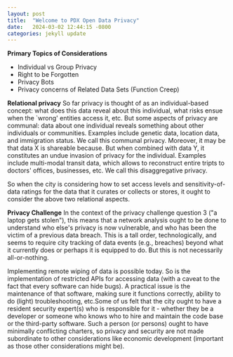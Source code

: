 ```yaml
---
layout: post
title:  "Welcome to PDX Open Data Privacy"
date:   2024-03-02 12:44:15 -0800
categories: jekyll update
---
```


**Primary Topics of Considerations**
- Individual vs Group Privacy
- Right to be Forgotten
- Privacy Bots
- Privacy concerns of Related Data Sets (Function Creep)


**Relational privacy**
So far privacy is thought of as an individual-based concept: what does this data reveal about this individual, what risks ensue when the `wrong' entities access it, etc.
But some aspects of privacy are communal: data about one individual reveals something about other individuals or communities. Examples include genetic data, location data, and immigration status. We call this communal privacy.
Moreover, it may be that data X is shareable because. But when combined with data Y, it constitutes an undue invasion of privacy for the individual. 
Examples include multi-modal transit data, which allows to reconstruct entire tripts to doctors' offices, businesses, etc. We call this disaggregative privacy.

So when the city is considering how to set access levels and sensitivity-of-data ratings for the data that it curates or collects or stores, it ought to consider the above two relational aspects.

**Privacy Challenge**
In the context of the privacy challenge question 3 ("a laptop gets stolen"), this means that a network analysis ought to be done to understand who else's privacy is now vulnerable, and who has been the victim of a previous data breach. 
This is a tall order, technologically, and seems to require city tracking of data events (e.g., breaches) beyond what it currently does or perhaps it is equipped to do. But this is not necessarily all-or-nothing.

Implementing remote wiping of data is possible today. So is the implementation of restricted APIs for accessing data (with a caveat to the fact that every software can hide bugs). A practical issue is the maintenance of that software, making sure it functions correctly, ability to do (light) troubleshooting, etc.Some of us felt that the city ought to have a resident security expert(s) who is responsible for it - whether they be a developer or someone who knows who to hire and maintain the code base or the third-party software. Such a person (or persons) ought to have minimally conflicting charters, so privacy and security are not made subordinate to other considerations like economic development (important as those other considerations might be).

